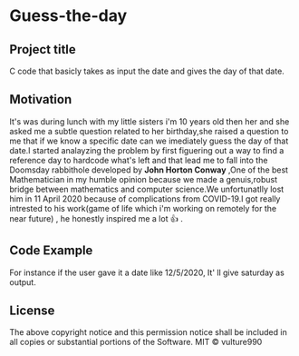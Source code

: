 # Guess-the-day
## Project title
C code that basicly takes as input the date and gives the day of that date.
## Motivation
It's was during lunch with my little sisters i'm 10 years old then her and she asked me a subtle question related to her birthday,she raised a question to me that if we know a specific date can we imediately guess the day of that date.I started analayzing the problem by first figuering out a way to find a reference day to hardcode what's left and that lead me to fall into the Doomsday rabbithole developed by **John Horton Conway** ,One of the best Mathematician in my humble opinion because we made a genuis,robust bridge between mathematics and computer science.We unfortunatlly lost him in 11 April 2020  because of complications from COVID-19.I got really intrested to his work(game of life which i'm working on remotely for the near future) , he honestly inspired me a lot :+1: .
## Code Example
For instance if the user gave it a date like 12/5/2020, It' ll give saturday as output.
## License
The above copyright notice and this permission notice shall be included in all copies or substantial portions of the Software.
MIT © vulture990
